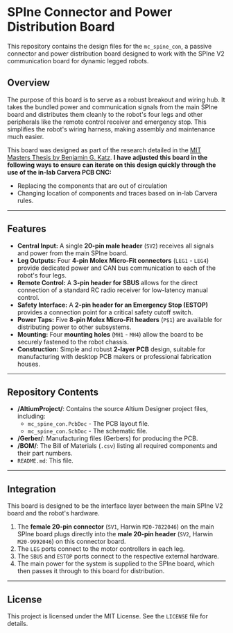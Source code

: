 # SPIne Connector and Power Distribution Board

This repository contains the design files for the `mc_spine_con`, a passive connector and power distribution board designed to work with the SPIne V2 communication board for dynamic legged robots.

## Overview

The purpose of this board is to serve as a robust breakout and wiring hub. It takes the bundled power and communication signals from the main SPIne board and distributes them cleanly to the robot's four legs and other peripherals like the remote control receiver and emergency stop. This simplifies the robot's wiring harness, making assembly and maintenance much easier.

This board was designed as part of the research detailed in the [MIT Masters Thesis by Benjamin G. Katz](https://dspace.mit.edu/handle/1721.1/117362).
**I have adjusted this board in the following ways to ensure can iterate on this design quickly through the use of the in-lab Carvera PCB CNC:**
- Replacing the components that are out of circulation
- Changing location of components and traces based on in-lab Carvera rules.

---

## Features

* **Central Input:** A single **20-pin male header** (`SV2`) receives all signals and power from the main SPIne board.
* **Leg Outputs:** Four **4-pin Molex Micro-Fit connectors** (`LEG1` - `LEG4`) provide dedicated power and CAN bus communication to each of the robot's four legs.
* **Remote Control:** A **3-pin header for SBUS** allows for the direct connection of a standard RC radio receiver for low-latency manual control.
* **Safety Interface:** A **2-pin header for an Emergency Stop (ESTOP)** provides a connection point for a critical safety cutoff switch.
* **Power Taps:** Five **8-pin Molex Micro-Fit headers** (`P$1`) are available for distributing power to other subsystems.
* **Mounting:** Four **mounting holes** (`MH1` - `MH4`) allow the board to be securely fastened to the robot chassis.
* **Construction:** Simple and robust **2-layer PCB** design, suitable for manufacturing with desktop PCB makers or professional fabrication houses.

---

## Repository Contents

* **/AltiumProject/**: Contains the source Altium Designer project files, including:
    * `mc_spine_con.PcbDoc` - The PCB layout file.
    * `mc_spine_con.SchDoc` - The schematic file.
* **/Gerber/**: Manufacturing files (Gerbers) for producing the PCB.
* **/BOM/**: The Bill of Materials (`.csv`) listing all required components and their part numbers.
* `README.md`: This file.

---

## Integration

This board is designed to be the interface layer between the main SPIne V2 board and the robot's hardware.

1.  The **female 20-pin connector** (`SV1`, Harwin `M20-7822046`) on the main SPIne board plugs directly into the **male 20-pin header** (`SV2`, Harwin `M20-9992046`) on this connector board.
2.  The `LEG` ports connect to the motor controllers in each leg.
3.  The `SBUS` and `ESTOP` ports connect to the respective external hardware.
4.  The main power for the system is supplied to the SPIne board, which then passes it through to this board for distribution.

---

## License

This project is licensed under the MIT License. See the `LICENSE` file for details.
